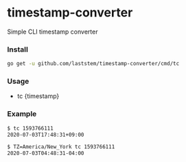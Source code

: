 # timestamp-converter
Simple CLI timestamp converter

### Install
```bash
go get -u github.com/laststem/timestamp-converter/cmd/tc
```

### Usage
- tc {timestamp}

### Example
```bash
$ tc 1593766111
2020-07-03T17:48:31+09:00

$ TZ=America/New_York tc 1593766111
2020-07-03T04:48:31-04:00
```